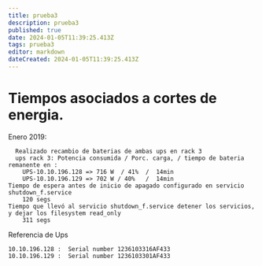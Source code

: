 ```yaml
---
title: prueba3
description: prueba3
published: true
date: 2024-01-05T11:39:25.413Z
tags: prueba3
editor: markdown
dateCreated: 2024-01-05T11:39:25.413Z
---
```


# Tiempos asociados a cortes de energia.


Enero 2019:

      Realizado recambio de baterias de ambas ups en rack 3
      ups rack 3: Potencia consumida / Porc. carga, / tiempo de bateria remanente en :
        UPS-10.10.196.128 => 716 W  / 41%  /  14min
        UPS-10.10.196.129 => 702 W / 40%   /  14min
    Tiempo de espera antes de inicio de apagado configurado en servicio shutdown_f.service
        120 segs
    Tiempo que llevó al servicio shutdown_f.service detener los servicios, y dejar los filesystem read_only
        311 segs

 
Referencia de Ups

    10.10.196.128 :  Serial number 1236103316AF433
    10.10.196.129 :  Serial number 1236103301AF433
